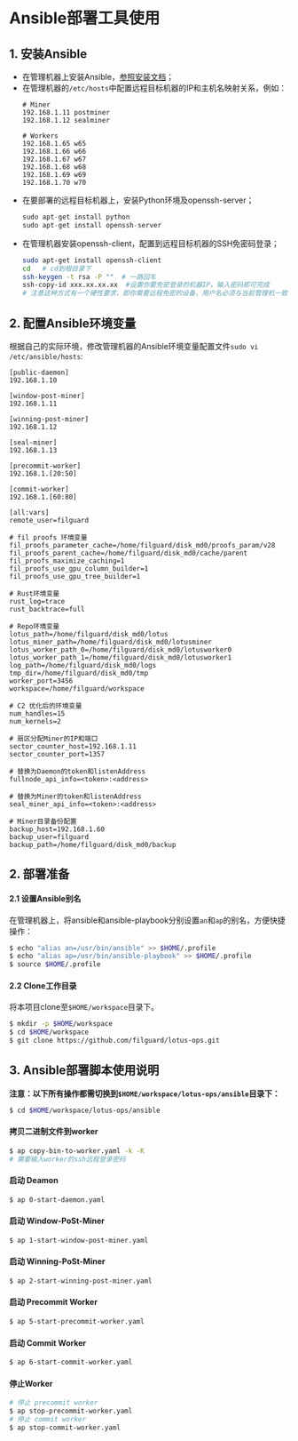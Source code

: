 # Ansible部署工具使用

## 1. 安装Ansible
- 在管理机器上安装Ansible，[参照安装文档](https://docs.ansible.com/ansible/latest/installation_guide/intro_installation.html#installing-ansible-on-ubuntu)；
- 在管理机器的`/etc/hosts`中配置远程目标机器的IP和主机名映射关系，例如：
  ```
  # Miner
  192.168.1.11 postminer
  192.168.1.12 sealminer

  # Workers
  192.168.1.65 w65
  192.168.1.66 w66
  192.168.1.67 w67
  192.168.1.68 w68
  192.168.1.69 w69
  192.168.1.70 w70
  ```
- 在要部署的远程目标机器上，安装Python环境及openssh-server；
  ```python
  sudo apt-get install python
  sudo apt-get install openssh-server
  ```
- 在管理机器安装openssh-client，配置到远程目标机器的SSH免密码登录；
  ```sh
  sudo apt-get install openssh-client
  cd   # cd到根目录下
  ssh-keygen -t rsa -P ""  # 一路回车
  ssh-copy-id xxx.xx.xx.xx  #设置你要免密登录的机器IP，输入密码即可完成 
  # 注意这种方式有一个硬性要求，即你需要远程免密的设备，用户名必须与当前管理机一致
  ```

## 2. 配置Ansible环境变量
根据自己的实际环境，修改管理机器的Ansible环境变量配置文件`sudo vi /etc/ansible/hosts`:
```
[public-daemon]
192.168.1.10

[window-post-miner]
192.168.1.11

[winning-post-miner]
192.168.1.12

[seal-miner]
192.168.1.13

[precommit-worker]
192.168.1.[20:50]

[commit-worker]
192.168.1.[60:80]

[all:vars]
remote_user=filguard

# fil proofs 环境变量
fil_proofs_parameter_cache=/home/filguard/disk_md0/proofs_param/v28
fil_proofs_parent_cache=/home/filguard/disk_md0/cache/parent
fil_proofs_maximize_caching=1
fil_proofs_use_gpu_column_builder=1
fil_proofs_use_gpu_tree_builder=1

# Rust环境变量
rust_log=trace
rust_backtrace=full

# Repo环境变量
lotus_path=/home/filguard/disk_md0/lotus
lotus_miner_path=/home/filguard/disk_md0/lotusminer
lotus_worker_path_0=/home/filguard/disk_md0/lotusworker0
lotus_worker_path_1=/home/filguard/disk_md0/lotusworker1
log_path=/home/filguard/disk_md0/logs
tmp_dir=/home/filguard/disk_md0/tmp
worker_port=3456
workspace=/home/filguard/workspace

# C2 优化后的环境变量
num_handles=15
num_kernels=2

# 扇区分配Miner的IP和端口
sector_counter_host=192.168.1.11
sector_counter_port=1357

# 替换为Daemon的token和listenAddress
fullnode_api_info=<token>:<address>

# 替换为Miner的token和listenAddress
seal_miner_api_info=<token>:<address>

# Miner目录备份配置
backup_host=192.168.1.60
backup_user=filguard
backup_path=/home/filguard/disk_md0/backup
```

## 2. 部署准备
#### 2.1 设置Ansible别名
在管理机器上，将ansible和ansible-playbook分别设置`an`和`ap`的别名，方便快捷操作：

```sh
$ echo "alias an=/usr/bin/ansible" >> $HOME/.profile
$ echo "alias ap=/usr/bin/ansible-playbook" >> $HOME/.profile
$ source $HOME/.profile
```
#### 2.2 Clone工作目录
将本项目clone至`$HOME/workspace`目录下。
```sh
$ mkdir -p $HOME/workspace
$ cd $HOME/workspace
$ git clone https://github.com/filguard/lotus-ops.git
```

## 3. Ansible部署脚本使用说明

**注意：以下所有操作都需切换到`$HOME/workspace/lotus-ops/ansible`目录下：**
```sh
$ cd $HOME/workspace/lotus-ops/ansible
```

#### 拷贝二进制文件到worker
```sh
$ ap copy-bin-to-worker.yaml -k -K
# 需要输入worker的ssh远程登录密码
```

#### 启动 Deamon
```sh
$ ap 0-start-daemon.yaml
```

#### 启动 Window-PoSt-Miner
```sh
$ ap 1-start-window-post-miner.yaml
```

#### 启动 Winning-PoSt-Miner
```sh
$ ap 2-start-winning-post-miner.yaml
```

#### 启动 Precommit Worker
```sh
$ ap 5-start-precommit-worker.yaml
```

#### 启动 Commit Worker
```sh
$ ap 6-start-commit-worker.yaml
```

#### 停止Worker
```sh
# 停止 precommit worker
$ ap stop-precommit-worker.yaml
# 停止 commit worker
$ ap stop-commit-worker.yaml
```